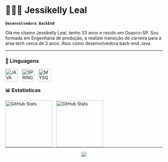 # 👩🏻‍💻 Jessikelly Leal

**`Desenvolvedora BackEnd`**

Olá me chamo Jessikelly Leal, tenho 33 anos e resido em Osasco-SP. 
Sou formada em Engenharia de produção, e realizei transição de carreira para a área tech cerca de 3 anos. Atuo como desenvolvedora back-end Java.

---

### 🤖 Linguagens

<img align="left" 
    alt="JAVA" 
    title="JAVA"
    width="40px" 
    style="padding-right: 10px;" 
    src="https://cdn.jsdelivr.net/gh/devicons/devicon@latest/icons/java/java-original-wordmark.svg" 
/>
<img align="left" 
    alt="SPRING" 
    title="SPRING"
    width="40px" 
    style="padding-right: 10px;" 
    src="https://cdn.jsdelivr.net/gh/devicons/devicon@latest/icons/spring/spring-original-wordmark.svg" 
/>
<img align="left" 
    alt="MYSQL" 
    title="MYSQL"
    width="40px" 
    style="padding-right: 10px;" 
    src="https://cdn.jsdelivr.net/gh/devicons/devicon@latest/icons/mysql/mysql-original-wordmark.svg" 
/>

<br/>
<br/>

### 📊 Estatísticas

<p>
  <img
    align="left" 
    alt="GitHub Stats" 
    height="150" 
    style="padding-right: 10px;" 
    src="https://github-readme-stats.vercel.app/api?username=jessikelly&show_icons=true&theme=tokyonight&include_all_commits=true&locale=pt-br"
  />

  <img 
    align="left" 
    alt="GitHub Stats" 
    height="150" 
    src="https://github-readme-stats.vercel.app/api/top-langs/?username=jessikelly&theme=tokyonight&layout=compact&langs_count=10" 
  />
</p>

<br/><br/><br/><br/><br/><br/><br/><br/>

---

<div align="center">
  <a href="https://www.linkedin.com/in/jessikelly-leal-7676b9140/" target="_blank">
    <img src="https://img.shields.io/badge/-LinkedIn-%230077B5?style=for-the-badge&logo=linkedin&logoColor=white" />
  </a>
</div>
